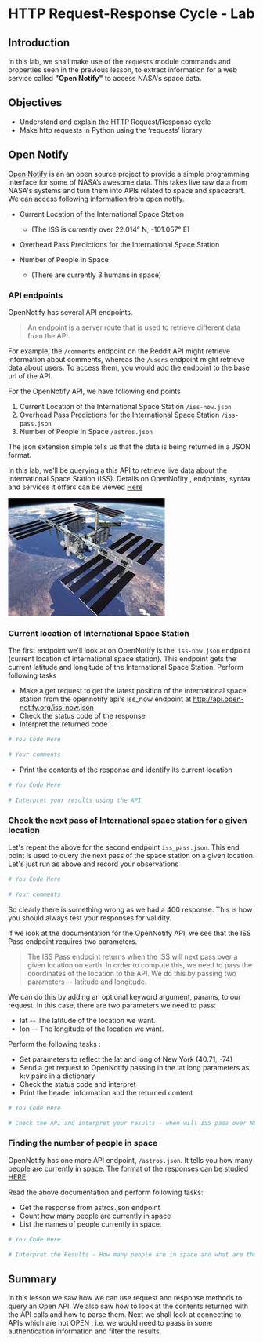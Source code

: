 
# HTTP Request-Response Cycle - Lab

## Introduction 

In this lab, we shall make use of the `requests` module commands and properties seen in the previous lesson, to extract information for a web service called **"Open Notify"** to access NASA's space data. 

## Objectives
* Understand and explain the HTTP Request/Response cycle
* Make http requests in Python using the ‘requests’ library


## Open Notify 

[Open Notify](http://open-notify.org/)  is an an open source project to provide a simple programming interface for some of NASA’s awesome data. This takes live raw data from NASA's systems and turn them into APIs related to space and spacecraft. We can access following information from open notify. 

* Current Location of the International Space Station

    * (The ISS is currently over 22.014° N, -101.057° E)

* Overhead Pass Predictions for the International Space Station

* Number of People in Space

    * (There are currently 3 humans in space)
    
### API endpoints

OpenNotify has several API endpoints. 
>An endpoint is a server route that is used to retrieve different data from the API. 

For example, the `/comments` endpoint on the Reddit API might retrieve information about comments, whereas the `/users` endpoint might retrieve data about users. To access them, you would add the endpoint to the base url of the API.

For the OpenNotify API, we have following end points 

1. Current Location of the International Space Station `/iss-now.json`
2. Overhead Pass Predictions for the International Space Station `/iss-pass.json`    
3. Number of People in Space `/astros.json`

The json extension simple tells us that the data is being returned in a JSON format.

In this lab, we'll be querying a this API to retrieve live data about the International Space Station (ISS). Details on OpenNofity , endpoints, syntax and services it offers can be viewed [Here](http://open-notify.org/Open-Notify-API/)

![](iss.jpg)



### Current location of International Space Station

The first endpoint we'll look at on OpenNotify is the` iss-now.json` endpoint (current location of international space station). This endpoint gets the current latitude and longitude of the International Space Station.  Perform following tasks 
* Make a get request to get the latest position of the international space station from the opennotify api's iss_now endpoint at http://api.open-notify.org/iss-now.json
* Check the status code of the response
* Interpret the returned code


```python
# You Code Here
```


```python
# Your comments 

```

* Print the contents of the response and identify its current location


```python
# You Code Here
```


```python
# Interpret your results using the API
```

### Check the next pass of International space station for a given location

Let's repeat the above for the second endpoint `iss_pass.json`. This end point is used to query the next pass of the space station on a given location. Let's just run as above and record your observations


```python
# You Code Here
```


```python
# Your comments 

```

So clearly there is something wrong as we had a 400 response. This is how you should always test your responses for validity. 

if we look at the documentation for the OpenNotify API, we see that the ISS Pass endpoint requires two parameters.

> The ISS Pass endpoint returns when the ISS will next pass over a given location on earth. In order to compute this, we need to pass the coordinates of the location to the API. We do this by passing two parameters -- latitude and longitude.

We can do this by adding an optional keyword argument, params, to our request. In this case, there are two parameters we need to pass:

* lat -- The latitude of the location we want.
* lon -- The longitude of the location we want.

Perform the following tasks :
* Set parameters to reflect the lat and long of New York  (40.71, -74)
* Send a get request to OpenNotify passing in the lat long parameters as k:v pairs in a dictionary
* Check the status code and interpret
* Print the header information and the returned content


```python
# You Code Here
```


```python
# Check the API and interpret your results - when will ISS pass over NEW York next ?
```

### Finding the number of people in space

OpenNotify has one more API endpoint, `/astros.json`. It tells you how many people are currently in space. The format of the responses can be studied [HERE](http://open-notify.org/Open-Notify-API/People-In-Space/).

Read the above documentation and perform following tasks:

* Get the response from astros.json endpoint
* Count how many people are currently in space
* List the names of people currently in space.


```python
# You Code Here
```


```python
# Interpret the Results - How many people are in space and what are their names 
```

## Summary 

In this lesson we saw how we can use request and response methods to query an Open API. We also saw how to look at the contents returned with the API calls and how to parse them. Next we shall look at connecting to APIs which are not OPEN , i.e. we would need to paass in some authentication information and filter the results. 
